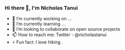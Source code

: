 ### Hi there 👋, I'm Nicholas Tanui

- 🔭 I’m currently working on ...
- 🌱 I’m currently learning ...
- 👯 I’m looking to collaborate on open source projects
- 📫 How to reach me: Twitter - @nicholastanui
- ⚡ Fun fact: I love hiking
.
